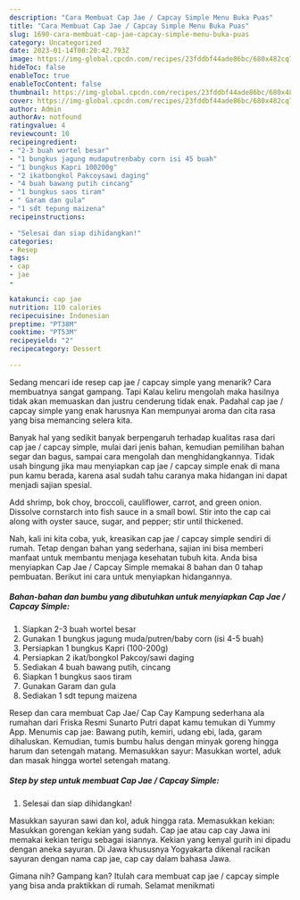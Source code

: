 ```yaml
---
description: "Cara Membuat Cap Jae / Capcay Simple Menu Buka Puas"
title: "Cara Membuat Cap Jae / Capcay Simple Menu Buka Puas"
slug: 1690-cara-membuat-cap-jae-capcay-simple-menu-buka-puas
category: Uncategorized
date: 2023-01-14T00:20:42.793Z
image: https://img-global.cpcdn.com/recipes/23fddbf44ade86bc/680x482cq70/cap-jae-capcay-simple-foto-resep-utama.jpg
hideToc: false
enableToc: true
enableTocContent: false
thumbnail: https://img-global.cpcdn.com/recipes/23fddbf44ade86bc/680x482cq70/cap-jae-capcay-simple-foto-resep-utama.jpg
cover: https://img-global.cpcdn.com/recipes/23fddbf44ade86bc/680x482cq70/cap-jae-capcay-simple-foto-resep-utama.jpg
author: Admin
authorAv: notfound
ratingvalue: 4
reviewcount: 10
recipeingredient:
- "2-3 buah wortel besar"
- "1 bungkus jagung mudaputrenbaby corn isi 45 buah"
- "1 bungkus Kapri 100200g"
- "2 ikatbongkol Pakcoysawi daging"
- "4 buah bawang putih cincang"
- "1 bungkus saos tiram"
- " Garam dan gula"
- "1 sdt tepung maizena"
recipeinstructions:

- "Selesai dan siap dihidangkan!"
categories:
- Resep
tags:
- cap
- jae
- 

katakunci: cap jae  
nutrition: 110 calories
recipecuisine: Indonesian
preptime: "PT38M"
cooktime: "PT53M"
recipeyield: "2"
recipecategory: Dessert

---
```



Sedang mencari ide resep cap jae / capcay simple yang menarik? Cara membuatnya sangat gampang. Tapi Kalau keliru mengolah maka hasilnya tidak akan memuaskan dan justru cenderung tidak enak. Padahal cap jae / capcay simple yang enak harusnya Kan mempunyai aroma dan cita rasa yang bisa memancing selera kita.


Banyak hal yang sedikit banyak berpengaruh terhadap kualitas rasa dari cap jae / capcay simple, mulai dari jenis bahan, kemudian pemilihan bahan segar dan bagus, sampai cara mengolah dan menghidangkannya. Tidak usah bingung jika mau menyiapkan cap jae / capcay simple enak di mana pun kamu berada, karena asal sudah tahu caranya maka hidangan ini dapat menjadi sajian spesial.

Add shrimp, bok choy, broccoli, cauliflower, carrot, and green onion. Dissolve cornstarch into fish sauce in a small bowl. Stir into the cap cai along with oyster sauce, sugar, and pepper; stir until thickened.


Nah, kali ini kita coba, yuk, kreasikan cap jae / capcay simple sendiri di rumah. Tetap dengan bahan yang sederhana, sajian ini bisa memberi manfaat untuk membantu menjaga kesehatan tubuh kita. Anda bisa menyiapkan Cap Jae / Capcay Simple memakai 8 bahan dan 0 tahap pembuatan. Berikut ini cara untuk menyiapkan hidangannya.

<!--inarticleads1-->

##### Bahan-bahan dan bumbu yang dibutuhkan untuk menyiapkan Cap Jae / Capcay Simple:

1. Siapkan 2-3 buah wortel besar
1. Gunakan 1 bungkus jagung muda/putren/baby corn (isi 4-5 buah)
1. Persiapkan 1 bungkus Kapri (100-200g)
1. Persiapkan 2 ikat/bongkol Pakcoy/sawi daging
1. Sediakan 4 buah bawang putih, cincang
1. Siapkan 1 bungkus saos tiram
1. Gunakan  Garam dan gula
1. Sediakan 1 sdt tepung maizena


Resep dan cara membuat Cap Jae/ Cap Cay Kampung sederhana ala rumahan dari Friska Resmi Sunarto Putri dapat kamu temukan di Yummy App. Menumis cap jae: Bawang putih, kemiri, udang ebi, lada, garam dihaluskan. Kemudian, tumis bumbu halus dengan minyak goreng hingga harum dan setengah matang. Memasukkan sayur: Masukkan wortel, aduk dan masak hingga wortel setengah matang. 

<!--inarticleads2-->

##### Step by step untuk membuat Cap Jae / Capcay Simple:


1. Selesai dan siap dihidangkan!

Masukkan sayuran sawi dan kol, aduk hingga rata. Memasukkan kekian: Masukkan gorengan kekian yang sudah. Cap jae atau cap cay Jawa ini memakai kekian terigu sebagai isiannya. Kekian yang kenyal gurih ini dipadu dengan aneka sayuran. Di Jawa khususnya Yogyakarta dikenal racikan sayuran dengan nama cap jae, cap cay dalam bahasa Jawa. 

Gimana nih? Gampang kan? Itulah cara membuat cap jae / capcay simple yang bisa anda praktikkan di rumah. Selamat menikmati
